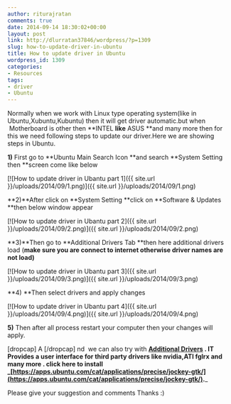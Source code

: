 ```yaml
---
author: riturajratan
comments: true
date: 2014-09-14 18:30:02+00:00
layout: post
link: http://dlurratan37846/wordpress/?p=1309
slug: how-to-update-driver-in-ubuntu
title: How to update driver in Ubuntu
wordpress_id: 1309
categories:
- Resources
tags:
- driver
- Ubuntu
---
```


Normally when we work with Linux type operating system(like in Ubuntu,Xubuntu,Kubuntu) then it will get driver automatic.but when  Motherboard is other then **INTEL **like** ASUS **and many more then for this we need following steps to update our driver.Here we are showing steps in Ubuntu.

**1)** First go to **Ubuntu Main Search Icon **and search **System Setting then **screen come like below

[![How to update driver in Ubantu part 1]({{ site.url }}/uploads/2014/09/1.png)]({{ site.url }}/uploads/2014/09/1.png)



**2)**After click on **System Setting **click on **Software & Updates **then below window appear

[![How to update driver in Ubantu part 2]({{ site.url }}/uploads/2014/09/2.png)]({{ site.url }}/uploads/2014/09/2.png)



**3)**Then go to **Additional Drivers Tab **then here additional drivers load (**make sure you are connect to internet otherwise driver names are not load)**

[![How to update driver in Ubantu part 3]({{ site.url }}/uploads/2014/09/3.png)]({{ site.url }}/uploads/2014/09/3.png)

**4) **Then select drivers and apply changes

[![How to update driver in Ubantu part 4]({{ site.url }}/uploads/2014/09/4.png)]({{ site.url }}/uploads/2014/09/4.png)

**5)** Then after all process restart your computer then your changes will apply.

[dropcap] A [/dropcap] nd  we can also try with **[Additional Drivers](https://apps.ubuntu.com/cat/applications/precise/jockey-gtk/) **. IT Provides a user interface for third party drivers like nvidia,ATI fglrx and many more . click here to install _**[https://apps.ubuntu.com/cat/applications/precise/jockey-gtk/](https://apps.ubuntu.com/cat/applications/precise/jockey-gtk/).**_

Please give your suggestion and comments Thanks :)
